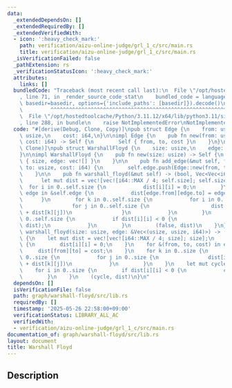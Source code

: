 ```yaml
---
data:
  _extendedDependsOn: []
  _extendedRequiredBy: []
  _extendedVerifiedWith:
  - icon: ':heavy_check_mark:'
    path: verification/aizu-online-judge/grl_1_c/src/main.rs
    title: verification/aizu-online-judge/grl_1_c/src/main.rs
  _isVerificationFailed: false
  _pathExtension: rs
  _verificationStatusIcon: ':heavy_check_mark:'
  attributes:
    links: []
  bundledCode: "Traceback (most recent call last):\n  File \"/opt/hostedtoolcache/Python/3.11.12/x64/lib/python3.11/site-packages/onlinejudge_verify/documentation/build.py\"\
    , line 71, in _render_source_code_stat\n    bundled_code = language.bundle(stat.path,\
    \ basedir=basedir, options={'include_paths': [basedir]}).decode()\n          \
    \         ^^^^^^^^^^^^^^^^^^^^^^^^^^^^^^^^^^^^^^^^^^^^^^^^^^^^^^^^^^^^^^^^^^^^^^^^^^^^^^^^^\n\
    \  File \"/opt/hostedtoolcache/Python/3.11.12/x64/lib/python3.11/site-packages/onlinejudge_verify/languages/rust.py\"\
    , line 288, in bundle\n    raise NotImplementedError\nNotImplementedError\n"
  code: "#[derive(Debug, Clone, Copy)]\npub struct Edge {\n    from: usize,\n    to:\
    \ usize,\n    cost: i64,\n}\n\nimpl Edge {\n    pub fn new(from: usize, to: usize,\
    \ cost: i64) -> Self {\n        Self { from, to, cost }\n    }\n}\n\n#[derive(Debug,\
    \ Clone)]\npub struct WarshallFloyd {\n    size: usize,\n    edge: Vec<Edge>,\n\
    }\n\nimpl WarshallFloyd {\n    pub fn new(size: usize) -> Self {\n        Self\
    \ { size, edge: vec![] }\n    }\n\n    pub fn add_edge(&mut self, from: usize,\
    \ to: usize, cost: i64) {\n        self.edge.push(Edge::new(from, to, cost));\n\
    \    }\n\n    pub fn warshall_floyd(&mut self) -> (bool, Vec<Vec<i64>>) {\n  \
    \      let mut dist = vec![vec![i64::MAX / 4; self.size]; self.size];\n      \
    \  for i in 0..self.size {\n            dist[i][i] = 0;\n        }\n        for\
    \ edge in &self.edge {\n            dist[edge.from][edge.to] = edge.cost;\n  \
    \      }\n        for k in 0..self.size {\n            for i in 0..self.size {\n\
    \                for j in 0..self.size {\n                    dist[i][j] = dist[i][j].min(dist[i][k]\
    \ + dist[k][j])\n                }\n            }\n        }\n        for i in\
    \ 0..self.size {\n            if dist[i][i] < 0 {\n                return (true,\
    \ dist);\n            }\n        }\n        (false, dist)\n    }\n}\n\npub fn\
    \ warshall_floyd(size: usize, edge: &Vec<(usize, usize, i64)>) -> (bool, Vec<Vec<i64>>)\
    \ {\n    let mut dist = vec![vec![i64::MAX / 4; size]; size];\n    for i in 0..size\
    \ {\n        dist[i][i] = 0;\n    }\n    for &(from, to, cost) in edge {\n   \
    \     dist[from][to] = cost;\n    }\n    for k in 0..size {\n        for i in\
    \ 0..size {\n            for j in 0..size {\n                dist[i][j] = dist[i][j].min(dist[i][k]\
    \ + dist[k][j])\n            }\n        }\n    }\n    let mut cycle = false;\n\
    \    for i in 0..size {\n        if dist[i][i] < 0 {\n            cycle = true;\n\
    \        }\n    }\n    (cycle, dist)\n}\n"
  dependsOn: []
  isVerificationFile: false
  path: graph/warshall-floyd/src/lib.rs
  requiredBy: []
  timestamp: '2025-05-26 22:58:00+09:00'
  verificationStatus: LIBRARY_ALL_AC
  verifiedWith:
  - verification/aizu-online-judge/grl_1_c/src/main.rs
documentation_of: graph/warshall-floyd/src/lib.rs
layout: document
title: Warshall Floyd
---
```


## Description
